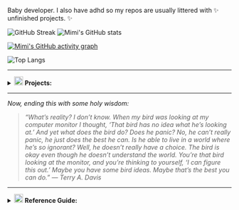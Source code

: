 Baby developer. I also have adhd so my repos are usually littered with ✨ unfinished projects. ✨

![GitHub Streak](https://github-readme-streak-stats.herokuapp.com/?user=l0vemimi&layout=compact&theme=light)
![Mimi's GitHub stats](https://github-readme-stats.vercel.app/api?username=l0vemimi&show_icons=true&theme=light)

[![Mimi's GitHub activity graph](https://github-readme-activity-graph.cyclic.app/graph?username=l0vemimi&theme=github)](https://github.com/ashutosh00710/github-readme-activity-graph)

![Top Langs](https://github-readme-stats.vercel.app/api/top-langs/?username=l0vemimi&langs_count=8&theme=light) <!-- Themes: Dark; Light; Radical. -->

---

<details>
    <summary><img src="https://img.icons8.com/?size=100&id=57696&format=png&color=000000" alt="Icon" width="20"/> <b>Projects:</b></summary>

##### ArchBtw

🚧 | 📓 [ArchBtw](https://github.com/l0vemimi/ArchBtw) [**MD**]: Repository, manpage and guidelines for [archlinux](https://archlinux.org/). 

<details>
    <summary><img src="https://img.icons8.com/?size=100&id=57696&format=png&color=000000" alt="Icon" width="20"/> <b>State:</b></summary>
    
- [x] Installation guide for:
  - Regular: *Brief description and reference links.
  - Vets: *Straight forward no bullshit, no bloat reference list.*
- [ ] Package list by categories.
- [ ] Man pages.
- [ ] General linux how-too's.

</details>

##### LazyBash

✅ | 📄💲 [LazyBash]([https://github.com/l0vemimi/bashrc](https://github.com/l0vemimi/LazyBash)) [**SH**]: Bash config for lazy people, by a lazy person. My .bashrc in .md format with 1-3 letter aliases and other helpful things such as prompt colour guides and more. An attempt to make the lives of my bash homies more convenient.

##### TxtEd

🚧 | 💻 [TxtEd](https://github.com/l0vemimi/TxtEd) [**PY**]: Very simple text editor with wayland compatability.

<details>
    <summary><img src="https://img.icons8.com/?size=100&id=57696&format=png&color=000000" alt="Icon" width="20"/> <b>State:</b></summary>
    
- [x] Two versions:
  - Python.
  - Python-QT6 / wayland.
- [x] Basic functions:
  - Save.
  - Create new files.
- [ ] Syntax highlighting.
- [ ] Language support.
- [ ] Customisatoin.

</details>
</details>

---

*Now, ending this with some holy wisdom:*

> *“What’s reality? I don’t know. When my bird was looking at my computer monitor I thought, ‘That bird has no idea what he’s looking at.’ And yet what does the bird do? Does he panic? No, he can’t really panic, he just does the best he can. Is he able to live in a world where he’s so ignorant? Well, he doesn’t really have a choice. The bird is okay even though he doesn’t understand the world. You’re that bird looking at the monitor, and you’re thinking to yourself, ‘I can figure this out.’ Maybe you have some bird ideas. Maybe that’s the best you can do.” ― Terry A. Davis*

---

<details>
    <summary><img src="https://img.icons8.com/?size=100&id=57696&format=png&color=000000" alt="Icon" width="20"/> <b>Reference Guide:</b></summary>
    
[Type]
📓:documentation
📄:file
🎮:game
💲:script
💻:software
🌐:web

[State]
💡:idea
✅:finished
🚧:unfinished

</details>

